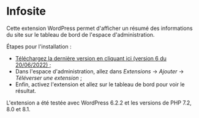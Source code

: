 # Infosite

Cette extension WordPress permet d'afficher un résumé des informations du site sur le tableau de bord de l'espace d'administration.

Étapes pour l'installation : 
+ [Téléchargez la dernière version en cliquant ici (version 6 du 20/06/2022) ;](https://github.com/zitezinfo/infosite/releases/download/v6/Infosite.6.zip)
+ Dans l'espace d'administration, allez dans *Extensions* -> *Ajouter* -> *Téléverser une extension* ;
+ Enfin, activez l'extension et allez sur le tableau de bord pour voir le résultat.

L'extension a été testée avec WordPress 6.2.2 et les versions de PHP 7.2, 8.0 et 8.1.
